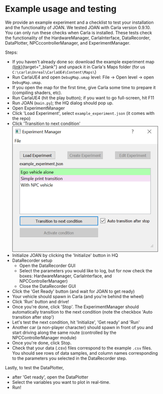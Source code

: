 # Example usage and testing

We provide an example experiment and a checklist to test your installation and the functionality of JOAN. We tested JOAN with Carla version 0.9.10. You can only run these checks
when Carla is installed. These tests check the functionality of the HardwareManager, CarlaInterface, DataRecorder, DataPlotter, NPCccontrollerManager, and ExperimentManager.

Steps:

- If you haven't already done so: download the example experiment map [(link)](https://www.dropbox.com/s/34g6ln1up7azssp/120222_DebugMap.zip?dl=0){target="_blank"} and unpack it in
  Carla's Maps folder (for us `C:\carla\Unreal\CarlaUE4\Content\Maps\`)
- Run CarlaUE4 and open `DebugMap.umap` level: File &rarr; Open level &rarr; open `DebugMap.umap`.
- If you open the map for the first time, give Carla some time to prepare it (compiling shaders, etc).
- Run CarlaUE4 (hit the play button); if you want to go full-screen, hit F11
- Run JOAN (`main.py`); the HQ dialog should pop up.
- Open ExperimentManager
- Click 'Load Experiment', select `example_experiment.json` (it comes with the repo)
- Click 'Transition to next condition' ![transition to next condition](imgs/experiment-manager-exaple-experiment.png)
- Initialize JOAN by clicking the 'Initialize' button in HQ
- DataRecorder setup
  - Open the DataRecorder GUI
  - Select the parameters you would like to log, but for now check the boxes: HardwareManager, CarlaInterface, and NPCControllerManager)
  - Close the DataRecorder GUI
- Click the 'Get Ready' button (and wait for JOAN to get ready)
- Your vehicle should spawn in Carla (and you're behind the wheel)
- Click 'Run' button and drive!
- Once you're done, click 'Stop'. The ExperimentManager should automatically transition to the next condition (note the checkbox 'Auto transition after stop')
- Let's test the next condition, hit 'Initialize', 'Get ready' and 'Run'
- Another car (a non-player character) should spawn in front of you and start driving along the same route (controlled by the NPCControllerManager module)
- Once you're done, click Stop.
- Check that your data (.csv) files correspond to the example `.csv` files. You should see rows of data samples, and column names corresponding to the parameters you selected in
  the DataRecorder step.

Lastly, to test the DataPlotter,

- after 'Get ready', open the DataPlotter
- Select the variables you want to plot in real-time.
- Run!


